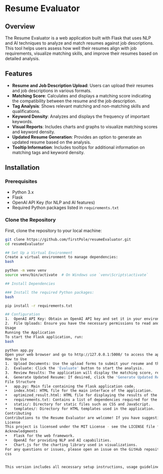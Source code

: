 # Resume Evaluator

## Overview

The Resume Evaluator is a web application built with Flask that uses NLP and AI techniques to analyze and match resumes against job descriptions. This tool helps users assess how well their resumes align with job requirements, visualize matching skills, and improve their resumes based on detailed analysis.

## Features

- **Resume and Job Description Upload**: Users can upload their resumes and job descriptions in various formats.
- **Matching Score**: Calculates and displays a matching score indicating the compatibility between the resume and the job description.
- **Tag Analysis**: Shows relevant matching and non-matching skills and qualifications.
- **Keyword Density**: Analyzes and displays the frequency of important keywords.
- **Visual Reports**: Includes charts and graphs to visualize matching scores and keyword density.
- **Updated Resume Generation**: Provides an option to generate an updated resume based on the analysis.
- **Tooltip Information**: Includes tooltips for additional information on matching tags and keyword density.

## Installation

### Prerequisites

- Python 3.x
- Flask
- OpenAI API Key (for NLP and AI features)
- Required Python packages listed in `requirements.txt`

### Clone the Repository

First, clone the repository to your local machine:

```bash
git clone https://github.com/firstPole/resumeEvaluator.git
cd resumeEvaluator

## Set Up a Virtual Environment
Create a virtual environment to manage dependencies:
bash

python -m venv venv
source venv/bin/activate  # On Windows use `venv\Scripts\activate`

## Install Dependencies

### Install the required Python packages:
bash

pip install -r requirements.txt

## Configuration
1.	OpenAI API Key: Obtain an OpenAI API key and set it in your environment variables or configuration file.
2.	File Uploads: Ensure you have the necessary permissions to read and write files for handling uploads.
Usage
Running the Application
To start the Flask application, run:
bash

python app.py
Open your web browser and go to http://127.0.0.1:5000/ to access the application.
How to Use
1.	Upload Documents: Use the upload forms to submit your resume and the job description you want to match it against.
2.	Evaluate: Click the 'Evaluate' button to start the analysis.
3.	Review Results: The application will display the matching score, relevant tags, and keyword density.
4.	Generate Updated Resume: If desired, click the 'Generate Updated Resume' button to download an improved version of your resume based on the analysis.
File Structure
•	app.py: Main file containing the Flask application code.
•	index.html: HTML file for the main interface of the application.
•	optimized_result.html: HTML file for displaying the results of the evaluation.
•	requirements.txt: Contains a list of dependencies required for the project.
•	static/: Directory for static files such as CSS and JavaScript.
•	templates/: Directory for HTML templates used in the application.
Contributing
Contributions to the Resume Evaluator are welcome! If you have suggestions or improvements, please fork the repository and submit a pull request.
License
This project is licensed under the MIT License - see the LICENSE file for details.
Acknowledgments
•	Flask for the web framework.
•	OpenAI for providing NLP and AI capabilities.
•	Chart.js for the charting library used in visualizations.
For any questions or issues, please open an issue on the GitHub repository.
css


This version includes all necessary setup instructions, usage guidelines, and additional information in a clear and structured format.

